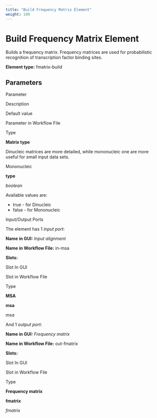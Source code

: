 ```yaml
---
title: "Build Frequency Matrix Element"
weight: 100
---
```



# Build Frequency Matrix Element

Builds a frequency matrix. Frequency matrices are used for probabilistic recognition of transcription factor binding sites.

**Element type:** fmatrix-build

Parameters
----------

Parameter

Description

Default value

Parameter in Workflow File

Type

**Matrix type**

Dinucleic matrices are more detailed, while mononucleic one are more useful for small input data sets.

Mononucleic

**type**

_boolean_

Available values are:

*   true - for Dinucleic
*   false - for Mononucleic

Input/Output Ports

The element has 1 _input port_:

**Name in GUI:** _Input alignment_

**Name in Workflow File:** in-msa

**Slots:**

Slot In GUI

Slot in Workflow File

Type

**MSA**

**msa**

_msa_

And 1 _output port_:

**Name in GUI:** _Frequency matrix_

**Name in Workflow File:** out-fmatrix

**Slots:**

Slot In GUI

Slot in Workflow File

Type

**Frequency matrix**

**fmatrix**

_fmatrix_
